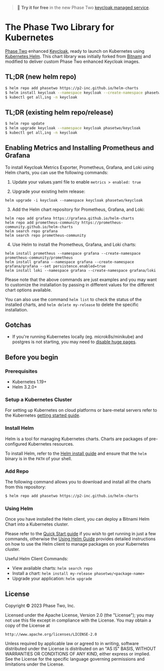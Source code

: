 > :rocket: **Try it for free** in the new Phase Two [keycloak managed service](https://phasetwo.io/dashboard/?utm_source=github&utm_medium=readme&utm_campaign=helm-charts).

# The Phase Two Library for Kubernetes

[Phase Two](https://phasetwo.io) enhanced [Keycloak](https://keycloak.org), ready to launch on Kubernetes using [Kubernetes Helm](https://github.com/helm/helm). This chart library was initially forked from [Bitnami](https://bitnami.com) and modified to deliver custom Phase Two enhanced Keycloak images.

## TL;DR (new helm repo)

```bash
$ helm repo add phasetwo https://p2-inc.github.io/helm-charts
$ helm install keycloak --namespace keycloak --create-namespace phasetwo/keycloak
$ kubectl get all,ing -n keycloak
```

## TL;DR (existing helm repo/release)

```bash
$ helm repo update
$ helm upgrade keycloak --namespace keycloak phasetwo/keycloak
$ kubectl get all,ing -n keycloak
```

## Enabling Metrics and Installing Prometheus and Grafana

To install Keycloak Metrics Exporter, Prometheus, Grafana, and Loki using Helm charts, you can use the following commands:

1. Update your values.yaml file to enable `metrics > enabled: true`

2. Upgrade your existing helm release:

```
helm upgrade -i keycloak --namespace keycloak phasetwo/keycloak
```

3. Add the Helm chart repository for Prometheus, Grafana, and Loki:

```
helm repo add grafana https://grafana.github.io/helm-charts
helm repo add prometheus-community https://prometheus-community.github.io/helm-charts
helm search repo grafana
helm search repo prometheus-community
```

4. Use Helm to install the Prometheus, Grafana, and Loki charts:

```
helm install prometheus --namespace grafana --create-namespace prometheus-community/prometheus
helm install grafana --namespace grafana --create-namespace grafana/grafana --set persistence.enabled=true
helm install loki --namespace grafana --create-namespace grafana/loki
```

Please note that the above commands are just examples and you may want to customize the installation by passing in different values for the different chart options available.

You can also use the command `helm list` to check the status of the installed charts, and `helm delete my-release` to delete the specific installation.

## Gotchas

 * If you're running Kubernetes locally (eg. microk8s/minikube) and postgres is not starting, you may need to [disable huge pages](https://github.com/kubernetes/kubernetes/issues/71233#issuecomment-447472125). 

## Before you begin

### Prerequisites

- Kubernetes 1.19+
- Helm 3.2.0+

### Setup a Kubernetes Cluster

For setting up Kubernetes on cloud platforms or bare-metal servers refer to the Kubernetes [getting started guide](https://kubernetes.io/docs/getting-started-guides/).

### Install Helm

Helm is a tool for managing Kubernetes charts. Charts are packages of pre-configured Kubernetes resources.

To install Helm, refer to the [Helm install guide](https://github.com/helm/helm#install) and ensure that the `helm` binary is in the `PATH` of your shell.

### Add Repo

The following command allows you to download and install all the charts from this repository:

```bash
$ helm repo add phasetwo https://p2-inc.github.io/helm-charts
```

### Using Helm

Once you have installed the Helm client, you can deploy a Bitnami Helm Chart into a Kubernetes cluster.

Please refer to the [Quick Start guide](https://helm.sh/docs/intro/quickstart/) if you wish to get running in just a few commands, otherwise the [Using Helm Guide](https://helm.sh/docs/intro/using_helm/) provides detailed instructions on how to use the Helm client to manage packages on your Kubernetes cluster.

Useful Helm Client Commands:
* View available charts: `helm search repo`
* Install a chart: `helm install my-release phasetwo/<package-name>`
* Upgrade your application: `helm upgrade`

## License

Copyright &copy; 2023 Phase Two, Inc.

Licensed under the Apache License, Version 2.0 (the "License");
you may not use this file except in compliance with the License.
You may obtain a copy of the License at

    http://www.apache.org/licenses/LICENSE-2.0

Unless required by applicable law or agreed to in writing, software
distributed under the License is distributed on an "AS IS" BASIS,
WITHOUT WARRANTIES OR CONDITIONS OF ANY KIND, either express or implied.
See the License for the specific language governing permissions and
limitations under the License.

